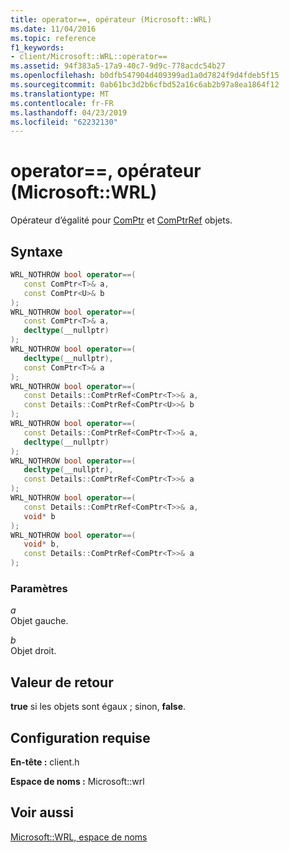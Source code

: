 ```yaml
---
title: operator==, opérateur (Microsoft::WRL)
ms.date: 11/04/2016
ms.topic: reference
f1_keywords:
- client/Microsoft::WRL::operator==
ms.assetid: 94f383a5-17a9-40c7-9d9c-778acdc54b27
ms.openlocfilehash: b0dfb547904d409399ad1a0d7824f9d4fdeb5f15
ms.sourcegitcommit: 0ab61bc3d2b6cfbd52a16c6ab2b97a8ea1864f12
ms.translationtype: MT
ms.contentlocale: fr-FR
ms.lasthandoff: 04/23/2019
ms.locfileid: "62232130"
---
```

# <a name="operator-operator-microsoftwrl"></a>operator==, opérateur (Microsoft::WRL)

Opérateur d’égalité pour [ComPtr](comptr-class.md) et [ComPtrRef](comptrref-class.md) objets.

## <a name="syntax"></a>Syntaxe

```cpp
WRL_NOTHROW bool operator==(
   const ComPtr<T>& a,
   const ComPtr<U>& b
);
WRL_NOTHROW bool operator==(
   const ComPtr<T>& a,
   decltype(__nullptr)
);
WRL_NOTHROW bool operator==(
   decltype(__nullptr),
   const ComPtr<T>& a
);
WRL_NOTHROW bool operator==(
   const Details::ComPtrRef<ComPtr<T>>& a,
   const Details::ComPtrRef<ComPtr<U>>& b
);
WRL_NOTHROW bool operator==(
   const Details::ComPtrRef<ComPtr<T>>& a,
   decltype(__nullptr)
);
WRL_NOTHROW bool operator==(
   decltype(__nullptr),
   const Details::ComPtrRef<ComPtr<T>>& a
);
WRL_NOTHROW bool operator==(
   const Details::ComPtrRef<ComPtr<T>>& a,
   void* b
);
WRL_NOTHROW bool operator==(
   void* b,
   const Details::ComPtrRef<ComPtr<T>>& a
);
```

### <a name="parameters"></a>Paramètres

*a*<br/>
Objet gauche.

*b*<br/>
Objet droit.

## <a name="return-value"></a>Valeur de retour

**true** si les objets sont égaux ; sinon, **false**.

## <a name="requirements"></a>Configuration requise

**En-tête :** client.h

**Espace de noms :** Microsoft::wrl

## <a name="see-also"></a>Voir aussi

[Microsoft::WRL, espace de noms](microsoft-wrl-namespace.md)